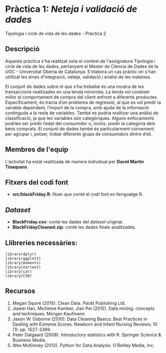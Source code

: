 # Pràctica 1: _Neteja i validació de dades_
Tipologia i cicle de vida de les dades - Pràctica 2

## Descripció

Aquesta pràctica s'ha realitzat sota el context de l'assignatura Tipologia i cicle de vida de les dades, pertanyent al Màster de Ciència de Dades de la UOC - Universitat Oberta de Catalunya. S'elabora un cas pràctic on s'han utilitzat les eines d'integració, neteja, validació i anàlisi de les mateixes.

El conjunt de dades sobre el que s'ha treballat és una mostra de les transaccions realitzades en una tenda minorista. La tenda vol conèixer millor el comportament de compra del client enfront a diferents productes. Específicament, és tracta d’un problema de regressió, al que es vol predir la variable dependent, l’import de la compra, amb ajuda de la informació continguda a la resta de variables.
També es podria realitzar una anàlisi de classificació, ja que les variables són categòriques. Alguns enfocaments podrien ser predir l’edat del consumidor o, inclús, predir la categoria dels béns comprats. El conjunt de dades també és particularment convenient per agrupar i, potser, trobar diferents grups de consumidors dintre d’ell.

## Membres de l'equip

L'activitat ha estat realitzada de manera individual per **David Martin Tinaquero**.

## Fitxers del codi font

* **src/blackFriday.R**: fitxer que conté el codi font en llenguatge R.

## _Dataset_

* **BlackFriday.csv**: conté les dades del _dataset_ original.
* **BlackFridayCleaned.zip**: conté les dades finals analitzades. 

## Llibreries necessàries:
```
library(dplyr)
library(ggplot2)
library(moments)
library(nortest)
library(car)
library(C50)

```

## Recursos
1. Megan Squire (2015). Clean Data. Packt Publishing Ltd.
2. Jiawei Han, Micheine Kamber, Jian Pei (2012). Data mining: concepts and techniques. Morgan Kaufmann.
3. Jason W. Osborne (2010). Data Cleaning Basics: Best Practices in Dealing with Extreme Scores. Newborn and Infant Nursing Reviews; 10 (1): pp. 1527-3369.
4. Peter Dalgaard (2008). Introductory statistics with R. Springer Science & Business Media.
5. Wes McKinney (2012). Python for Data Analysis. O’Reilley Media, Inc.
